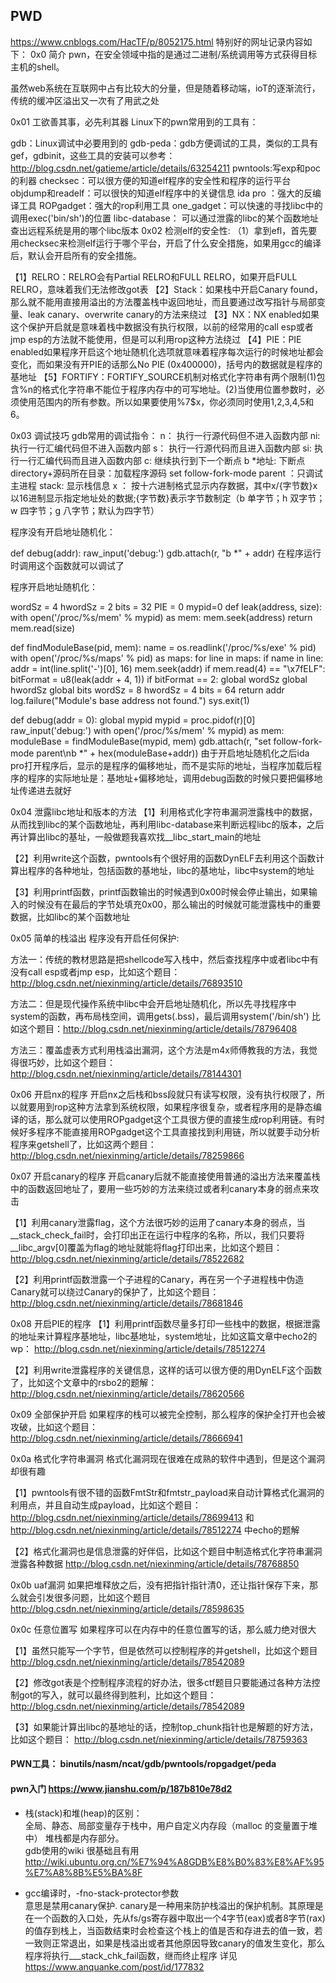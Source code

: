 ## PWD  

https://www.cnblogs.com/HacTF/p/8052175.html 特别好的网址记录内容如下：
0x0 简介
pwn，在安全领域中指的是通过二进制/系统调用等方式获得目标主机的shell。

虽然web系统在互联网中占有比较大的分量，但是随着移动端，ioT的逐渐流行，传统的缓冲区溢出又一次有了用武之处

0x01 工欲善其事，必先利其器
Linux下的pwn常用到的工具有：

gdb：Linux调试中必要用到的
gdb-peda：gdb方便调试的工具，类似的工具有gef，gdbinit，这些工具的安装可以参考：http://blog.csdn.net/gatieme/article/details/63254211
pwntools:写exp和poc的利器
checksec：可以很方便的知道elf程序的安全性和程序的运行平台
objdump和readelf：可以很快的知道elf程序中的关键信息
ida pro ：强大的反编译工具
ROPgadget：强大的rop利用工具
one_gadget：可以快速的寻找libc中的调用exec('bin/sh')的位置
libc-database： 可以通过泄露的libc的某个函数地址查出远程系统是用的哪个libc版本
0x02 检测elf的安全性:
（1）拿到efl，首先要用checksec来检测elf运行于哪个平台，开启了什么安全措施，如果用gcc的编译后，默认会开启所有的安全措施。



【1】RELRO：RELRO会有Partial RELRO和FULL RELRO，如果开启FULL RELRO，意味着我们无法修改got表
【2】Stack：如果栈中开启Canary found，那么就不能用直接用溢出的方法覆盖栈中返回地址，而且要通过改写指针与局部变量、leak canary、overwrite canary的方法来绕过
【3】NX：NX enabled如果这个保护开启就是意味着栈中数据没有执行权限，以前的经常用的call esp或者jmp esp的方法就不能使用，但是可以利用rop这种方法绕过
【4】PIE：PIE enabled如果程序开启这个地址随机化选项就意味着程序每次运行的时候地址都会变化，而如果没有开PIE的话那么No PIE (0x400000)，括号内的数据就是程序的基地址 
【5】FORTIFY：FORTIFY_SOURCE机制对格式化字符串有两个限制(1)包含%n的格式化字符串不能位于程序内存中的可写地址。(2)当使用位置参数时，必须使用范围内的所有参数。所以如果要使用%7$x，你必须同时使用1,2,3,4,5和6。

0x03 调试技巧
gdb常用的调试指令：
n： 执行一行源代码但不进入函数内部
ni: 执行一行汇编代码但不进入函数内部
s： 执行一行源代码而且进入函数内部 
si: 执行一行汇编代码而且进入函数内部 
c: 继续执行到下一个断点 
b *地址: 下断点 
directory+源码所在目录：加载程序源码 
set follow-fork-mode parent ：只调试主进程 
stack: 显示栈信息 
x ： 按十六进制格式显示内存数据，其中x/{字节数}x 以16进制显示指定地址处的数据;{字节数}表示字节数制定（b 单字节；h 双字节；w 四字节；g 八字节；默认为四字节）

程序没有开启地址随机化：

def debug(addr):
    raw_input('debug:')
    gdb.attach(r, "b *" + addr)
在程序运行时调用这个函数就可以调试了

程序开启地址随机化：

wordSz = 4
hwordSz = 2
bits = 32
PIE = 0
mypid=0
def leak(address, size):
   with open('/proc/%s/mem' % mypid) as mem:
      mem.seek(address)
      return mem.read(size)

def findModuleBase(pid, mem):
   name = os.readlink('/proc/%s/exe' % pid)
   with open('/proc/%s/maps' % pid) as maps:
      for line in maps:
         if name in line:
            addr = int(line.split('-')[0], 16)
            mem.seek(addr)
            if mem.read(4) == "\x7fELF":
               bitFormat = u8(leak(addr + 4, 1))
               if bitFormat == 2:
                  global wordSz
                  global hwordSz
                  global bits
                  wordSz = 8
                  hwordSz = 4
                  bits = 64
               return addr
   log.failure("Module's base address not found.")
   sys.exit(1)

def debug(addr = 0):
    global mypid
    mypid = proc.pidof(r)[0]
    raw_input('debug:')
    with open('/proc/%s/mem' % mypid) as mem:
        moduleBase = findModuleBase(mypid, mem)
        gdb.attach(r, "set follow-fork-mode parent\nb *" + hex(moduleBase+addr))
由于开启地址随机化之后ida pro打开程序后，显示的是程序的偏移地址，而不是实际的地址，当程序加载后程序的程序的实际地址是：基地址+偏移地址，调用debug函数的时候只要把偏移地址传递进去就好

0x04 泄露libc地址和版本的方法
【1】利用格式化字符串漏洞泄露栈中的数据，从而找到libc的某个函数地址，再利用libc-database来判断远程libc的版本，之后再计算出libc的基址，一般做题我喜欢找__libc_start_main的地址

【2】利用write这个函数，pwntools有个很好用的函数DynELF去利用这个函数计算出程序的各种地址，包括函数的基地址，libc的基地址，libc中system的地址

【3】利用printf函数，printf函数输出的时候遇到0x00时候会停止输出，如果输入的时候没有在最后的字节处填充0x00，那么输出的时候就可能泄露栈中的重要数据，比如libc的某个函数地址

0x05 简单的栈溢出
程序没有开启任何保护:

方法一：传统的教材思路是把shellcode写入栈中，然后查找程序中或者libc中有没有call esp或者jmp esp，比如这个题目：http://blog.csdn.net/niexinming/article/details/76893510

方法二：但是现代操作系统中libc中会开启地址随机化，所以先寻找程序中system的函数，再布局栈空间，调用gets(.bss)，最后调用system('/bin/sh') 比如这个题目：http://blog.csdn.net/niexinming/article/details/78796408

方法三：覆盖虚表方式利用栈溢出漏洞，这个方法是m4x师傅教我的方法，我觉得很巧妙，比如这个题目：http://blog.csdn.net/niexinming/article/details/78144301

0x06 开启nx的程序
开启nx之后栈和bss段就只有读写权限，没有执行权限了，所以就要用到rop这种方法拿到系统权限，如果程序很复杂，或者程序用的是静态编译的话，那么就可以使用ROPgadget这个工具很方便的直接生成rop利用链。有时候好多程序不能直接用ROPgadget这个工具直接找到利用链，所以就要手动分析程序来getshell了，比如这两个题目： http://blog.csdn.net/niexinming/article/details/78259866

0x07 开启canary的程序
开启canary后就不能直接使用普通的溢出方法来覆盖栈中的函数返回地址了，要用一些巧妙的方法来绕过或者利canary本身的弱点来攻击

【1】利用canary泄露flag，这个方法很巧妙的运用了canary本身的弱点，当__stack_check_fail时，会打印出正在运行中程序的名称，所以，我们只要将__libc_argv[0]覆盖为flag的地址就能将flag打印出来，比如这个题目： http://blog.csdn.net/niexinming/article/details/78522682

【2】利用printf函数泄露一个子进程的Canary，再在另一个子进程栈中伪造Canary就可以绕过Canary的保护了，比如这个题目：http://blog.csdn.net/niexinming/article/details/78681846

0x08 开启PIE的程序
【1】利用printf函数尽量多打印一些栈中的数据，根据泄露的地址来计算程序基地址，libc基地址，system地址，比如这篇文章中echo2的wp： http://blog.csdn.net/niexinming/article/details/78512274

【2】利用write泄露程序的关键信息，这样的话可以很方便的用DynELF这个函数了，比如这个文章中的rsbo2的题解：http://blog.csdn.net/niexinming/article/details/78620566

0x09 全部保护开启
如果程序的栈可以被完全控制，那么程序的保护全打开也会被攻破，比如这个题目：http://blog.csdn.net/niexinming/article/details/78666941

0x0a 格式化字符串漏洞
格式化漏洞现在很难在成熟的软件中遇到，但是这个漏洞却很有趣

【1】pwntools有很不错的函数FmtStr和fmtstr_payload来自动计算格式化漏洞的利用点，并且自动生成payload，比如这个题目：http://blog.csdn.net/niexinming/article/details/78699413 和 http://blog.csdn.net/niexinming/article/details/78512274 中echo的题解

【2】格式化漏洞也是信息泄露的好伴侣，比如这个题目中制造格式化字符串漏洞泄露各种数据 http://blog.csdn.net/niexinming/article/details/78768850

0x0b uaf漏洞
如果把堆释放之后，没有把指针指针清0，还让指针保存下来，那么就会引发很多问题，比如这个题目 http://blog.csdn.net/niexinming/article/details/78598635

0x0c 任意位置写
如果程序可以在内存中的任意位置写的话，那么威力绝对很大

【1】虽然只能写一个字节，但是依然可以控制程序的并getshell，比如这个题目 http://blog.csdn.net/niexinming/article/details/78542089

【2】修改got表是个控制程序流程的好办法，很多ctf题目只要能通过各种方法控制got的写入，就可以最终得到胜利，比如这个题目： http://blog.csdn.net/niexinming/article/details/78542089

【3】如果能计算出libc的基地址的话，控制top_chunk指针也是解题的好方法，比如这个题目： http://blog.csdn.net/niexinming/article/details/78759363

#### PWN工具： binutils/nasm/ncat/gdb/pwntools/ropgadget/peda   
#### pwn入门 https://www.jianshu.com/p/187b810e78d2    
- 栈(stack)和堆(heap)的区别：    
  全局、静态、局部变量存于栈中，用户自定义内存段（malloc 的变量置于堆中）  堆栈都是内存部分。   
gdb使用的wiki 很基础且有用 http://wiki.ubuntu.org.cn/%E7%94%A8GDB%E8%B0%83%E8%AF%95%E7%A8%8B%E5%BA%8F    

- gcc编译时，-fno-stack-protector参数   
意思是禁用canary保护. canary是一种用来防护栈溢出的保护机制。其原理是在一个函数的入口处，先从fs/gs寄存器中取出一个4字节(eax)或者8字节(rax)的值存到栈上，当函数结束时会检查这个栈上的值是否和存进去的值一致，若一致则正常退出，如果是栈溢出或者其他原因导致canary的值发生变化，那么程序将执行___stack_chk_fail函数，继而终止程序 详见 https://www.anquanke.com/post/id/177832

